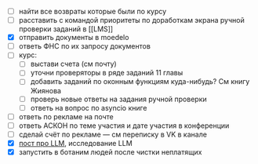 - [ ] найти все возвраты которые были по курсу
- [ ] расставить с командой приоритеты по доработкам экрана ручной проверки заданий в [[LMS]]
- [x] отправить документы в moedelo
- [ ] ответь ФНС по их запросу документов
- [ ] курс:
	- [ ] выстави счета (см почту)
	- [ ] уточни проверяторы в ряде заданий 11 главы
	- [ ] добавить заданий по оконным функциям куда-нибудь? См книгу Жиянова
	- [ ] проверь новые ответы на задания ручной проверки
	- [ ] ответь на вопрос по asyncio книге
- [ ] ответь по рекламе на почте
- [ ] ответь АСКОН по теме участия и дате участия в конференции
- [ ] сделай счёт по рекламе — см переписку в VK в канале
- [x] [пост про LLM](https://t.me/t0digital/1067), исследование LLM
- [x] запустить в ботаним людей после чистки неплатящих
